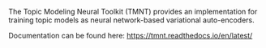 The Topic Modeling Neural Toolkit (TMNT) provides an implementation for training
topic models as neural network-based variational auto-encoders.


Documentation can be found here: https://tmnt.readthedocs.io/en/latest/
